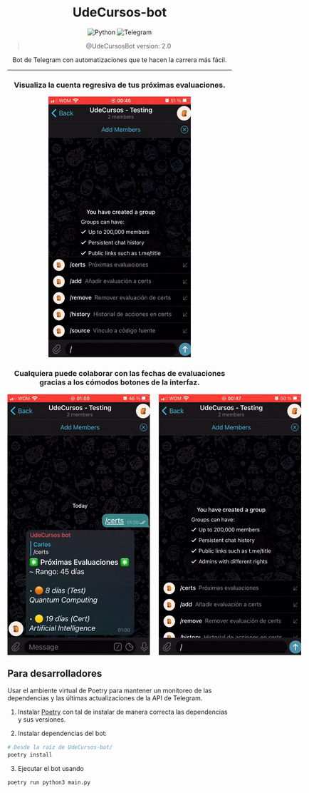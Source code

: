 
<div align="center">

  # UdeCursos-bot

  ![Python](https://img.shields.io/badge/python-3670A0?style=for-the-badge&logo=python&logoColor=ffdd54)
  ![Telegram](https://img.shields.io/badge/Telegram-2CA5E0?style=for-the-badge&logo=telegram&logoColor=white)

  > @UdeCursosBot version: 2.0

  Bot de Telegram con automatizaciones que te hacen la carrera más fácil.

</div>

---

<div align="center">

  ### Visualiza la cuenta regresiva de tus próximas evaluaciones.

  ![certs](assets/certs.gif)

  ### Cualquiera puede colaborar con las fechas de evaluaciones gracias a los cómodos botones de la interfaz.

  <div style="display: flex; justify-content: space-around;">
    <img src="assets/add.gif" style="height: 80%; width: 80%; margin-right: 10px" />
    <img src="assets/remove.gif" style="height: 80%; width: 80%; margin-left: 10px" />
  </div>


</div>

## Para desarrolladores

Usar el ambiente virtual de Poetry para mantener un monitoreo de las dependencias y las últimas actualizaciones de la API de Telegram.

1. Instalar [Poetry](https://python-poetry.org/docs/#installation)  con tal de instalar de manera correcta las dependencias y sus versiones.

2. Instalar dependencias del bot:
  ```bash
  # Desde la raíz de UdeCursos-bot/
  poetry install
  ```
3. Ejecutar el bot usando 
```bash
poetry run python3 main.py
```
